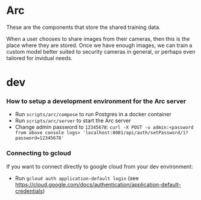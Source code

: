 # Arc

These are the components that store the shared training data.

When a user chooses to share images from their cameras, then this is the place
where they are stored. Once we have enough images, we can train a custom model
better suited to security cameras in general, or perhaps even tailored for
invidual needs.

# dev

### How to setup a development environment for the Arc server

-   Run `scripts/arc/compose` to run Postgres in a docker container
-   Run `scripts/arc/server` to start the Arc server
-   Change admin password to `12345678`:
    `curl -X POST -u admin:<password from above console logs> 'localhost:8081/api/auth/setPassword/1?password=12345678'`

### Connecting to gcloud

If you want to connect directly to google cloud from your dev environment:

-   Run `gcloud auth application-default login` (see
    https://cloud.google.com/docs/authentication/application-default-credentials)
